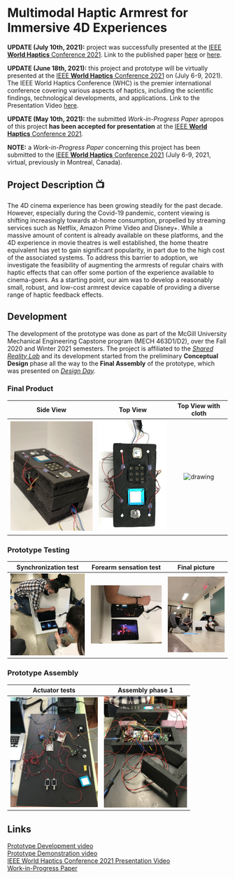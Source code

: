 # Multimodal Haptic Armrest for Immersive 4D Experiences

**UPDATE (July 10th, 2021):** project was successfully presented at the [IEEE **World Haptics** Conference 2021](https://2021.worldhaptics.org). Link to the published paper [here](https://ieeexplore.ieee.org/document/9517151) or [here](https://documentcloud.adobe.com/link/track?uri=urn:aaid:scds:US:ced4a24b-7a1a-4192-a6cc-4e618fc9b671).

**UPDATE (June 18th, 2021):** this project and prototype will be virtually presented at the [IEEE **World Haptics** Conference 2021](https://2021.worldhaptics.org) on (July 6-9, 2021). The IEEE World Haptics Conference (WHC) is the premier international conference covering various aspects of haptics, including the scientific findings, technological developments, and applications. Link to the Presentation Video [here](https://www.youtube.com/watch?v=1nf8dzCueBY). 

  **UPDATE (May 10th, 2021):** the submitted *Work-in-Progress Paper* apropos of this project **has been accepted for presentation** at the [IEEE **World Haptics** Conference 2021](https://2021.worldhaptics.org).
  
**NOTE:** a *Work-in-Progress Paper* concerning this project has been submitted to the [IEEE **World Haptics** Conference 2021](https://2021.worldhaptics.org) (July 6-9, 2021, virtual, previously in Montreal, Canada). 

## Project Description 📺
The 4D cinema experience has been growing steadily for the past decade.
However, especially during the Covid-19 pandemic, content viewing is shifting increasingly towards at-home consumption, propelled by streaming services such as Netflix, Amazon Prime Video and Disney+. 
While a massive amount of content is already available on these platforms, and the 4D experience in movie theatres is well established, the home theatre equivalent has yet to gain significant popularity, in part due to the high cost of the associated systems.
To address this barrier to adoption, we investigate the feasibility of augmenting the armrests of regular chairs with haptic effects that can offer some portion of the experience available to cinema-goers.
As a starting point, our aim was to develop a reasonably small, robust, and low-cost armrest device capable of providing a diverse range of haptic feedback effects.

## Development
The development of the prototype was done as part of the McGill University Mechanical Engineering Capstone program (MECH 463D1/D2), over the Fall 2020 and Winter 2021 semesters. The project is affiliated to the *[Shared Reality Lab](http://srl.mcgill.ca/)* and its development started from the preliminary **Conceptual Design** phase all the way to the **Final Assembly** of the prototype, which was presented on *[Design Day](https://www.mcgill.ca/engineering/students/undergraduate/mcgill-design-day-2021).*

### Final Product
<!-- <img src="image1.jpg" alt="drawing" width="200"/>
<img src="image2.jpeg" alt="drawing" width="200"/> -->
Side View     |  Top View    |  Top View with cloth      |
:---------------------:|:---------------------:|:---------------------:
<img src="images/image1.jpeg" alt="drawing" width="230"/>  |  <img src="images/image2.jpeg" alt="drawing" width="190"/>  |  <img src="images/image3.png" alt="drawing" width="172"/>

### Prototype Testing
Synchronization test     | Forearm sensation test    |  Final picture      |
:---------------------:|:---------------------:|:---------------------:
<img src="images/image8.jpeg" alt="drawing" width="200"/>  |  <img src="images/image4.jpeg" alt="drawing" width="210"/>  |  <img src="images/image7.jpeg" alt="drawing" width="172"/>

### Prototype Assembly
Actuator tests     | Assembly phase 1    
:---------------------:|:---------------------:|
<img src="images/image5.jpeg" alt="drawing" width="200"/>  |  <img src="images/image6.jpeg" alt="drawing" width="190"/>  

## Links
[Prototype Development video](https://youtu.be/AspdwDC-C9g)     
[Prototype Demonstration video](https://youtu.be/Ie1n5zDHzoA)   
[IEEE World Haptics Conference 2021 Presentation Video](https://www.youtube.com/watch?v=1nf8dzCueBY)    
[Work-in-Progress Paper](https://documentcloud.adobe.com/link/review?uri=urn:aaid:scds:US:3ce078ac-f1d8-45d8-a8a3-f05573ea982f)
